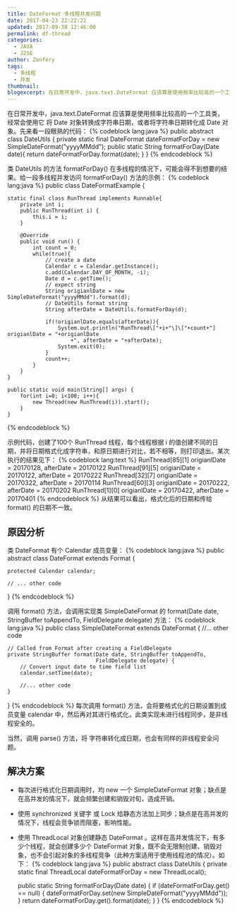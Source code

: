 ```yaml
---
title: DateFormat 多线程并发问题
date: 2017-04-23 22:22:22
updated: 2017-09-30 12:46:00
permalink: df-thread
categories:
  - JAVA
  - J2SE
author: Zenfery
tags:
  - 多线程
  - 并发
thumbnail:
blogexcerpt: 在日常开发中，java.text.DateFormat 应该算是使用频率比较高的一个工具类，经常会使用它 将 Date 对象转换成字符串日期，或者将字符串日期转化成 Date 对象。
---
```

在日常开发中，java.text.DateFormat 应该算是使用频率比较高的一个工具类，经常会使用它 将 Date 对象转换成字符串日期，或者将字符串日期转化成 Date 对象。先来看一段眼熟的代码：
{% codeblock lang:java %}
public abstract class DateUtils {
    private static final DateFormat dateFormatForDay = new SimpleDateFormat("yyyyMMdd");
    public static String formatForDay(Date date){
        return dateFormatForDay.format(date);
    }
}
{% endcodeblock %}

类 DateUtils 的方法 formatForDay() 在多线程的情况下，可能会得不到想要的结果。给一段多线程并发访问 formatForDay() 方法的示例：
{% codeblock lang:java %}
public class DateFormatExample {

    static final class RunThread implements Runnable{
        private int i;
        public RunThread(int i) {
            this.i = i;
        }

        @Override
        public void run() {
            int count = 0;
            while(true){		
                // create a date
                Calendar c = Calendar.getInstance();
                c.add(Calendar.DAY_OF_MONTH, -i);
                Date d = c.getTime();
                // expect string
                String origianlDate = new SimpleDateFormat("yyyyMMdd").format(d);
                // DateUtils format string
                String afterDate = DateUtils.formatForDay(d);

                if(!origianlDate.equals(afterDate)){
                    System.out.println("RunThread\["+i+"\]\["+count+"] origianlDate = "+origianlDate
                        +", afterDate = "+afterDate);
                    System.exit(0);
                }
                count++;
            }
        }
    }

    public static void main(String[] args) {
        for(int i=0; i<100; i++){
            new Thread(new RunThread(i)).start();
        }
    }
{% endcodeblock %}

示例代码，创建了100个 RunThread 线程，每个线程根据 i 的值创建不同的日期，并将日期格式化成字符串，和原日期进行对比，若不相等，则打印退出。某次执行的结果见下：
{% codeblock lang:text %}
RunThread[85][1] origianlDate = 20170128, afterDate = 20170122
RunThread[91][5] origianlDate = 20170122, afterDate = 20170222
RunThread[32][7] origianlDate = 20170322, afterDate = 20170114
RunThread[60][3] origianlDate = 20170222, afterDate = 20170202
RunThread[1][0] origianlDate = 20170422, afterDate = 20170401
{% endcodeblock %}
从结果可以看出，格式化后的日期和传给 format() 的日期不一致。

## 原因分析
类 DateFormat 有个 Calendar 成员变量：
{% codeblock lang:java %}
public abstract class DateFormat extends Format {

    protected Calendar calendar;

    // ... other code
}
{% endcodeblock %}

调用 format() 方法，会调用实现类 SimpleDateFormat 的  format(Date date, StringBuffer toAppendTo, FieldDelegate delegate) 方法：
{% codeblock lang:java %}
public class SimpleDateFormat extends DateFormat {
    //... other code

    // Called from Format after creating a FieldDelegate
    private StringBuffer format(Date date, StringBuffer toAppendTo,
                                FieldDelegate delegate) {
        // Convert input date to time field list
        calendar.setTime(date);

        //... other code
    }
}
{% endcodeblock %}
每次调用 format() 方法，会将要格式化的日期设置到成员变量 calendar 中，然后再对其进行格式化，此类实现未进行线程同步，是非线程安全的。

当然，调用 parse() 方法，将 字符串转化成日期，也会有同样的非线程安全问题。

## 解决方案
- 每次进行格式化日期调用时，均 new 一个 SimpleDateFormat 对象；缺点是在高并发的情况下，就会频繁创建和销毁对旬，造成开销。
- 使用 synchronized 关键字 或 Lock 给静态方法加上同步；缺点是在高并发的情况下，线程会竞争锁而阻塞，影响性能。
- 使用 ThreadLocal 对象创建静态 DateFormat 。这样在高并发情况下，有多少个线程，就会创建多少个 DateFormat 对象，既不会无限制创建、销毁对象，也不会引起对象的多线程竞争（此种方案适用于使用线程池的情况）。如下：
{% codeblock lang:java %}
public abstract class DateUtils {
    private static final ThreadLocal dateFormatForDay = new ThreadLocal();

    public static String formatForDay(Date date) {
        if (dateFormatForDay.get() == null) {
            dateFormatForDay.set(new SimpleDateFormat("yyyyMMdd"));
        }
        return dateFormatForDay.get().format(date);
    }
}
{% endcodeblock %}

